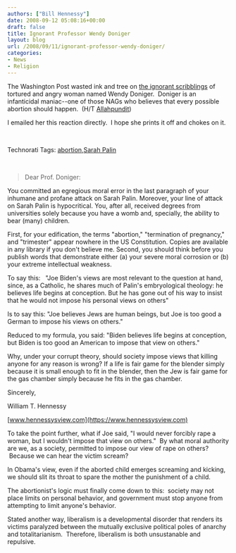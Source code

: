 ```yaml
---
authors: ["Bill Hennessy"]
date: 2008-09-12 05:08:16+00:00
draft: false
title: Ignorant Professor Wendy Doniger
layout: blog
url: /2008/09/11/ignorant-professor-wendy-doniger/
categories:
- News
- Religion
---
```


The Washington Post wasted ink and tree on [the ignorant scribblings](https://newsweek.washingtonpost.com/onfaith/wendy_doniger/2008/09/all_beliefs_welcome_unless_the.html) of tortured and angry woman named Wendy Doniger.  Doniger is an infanticidal maniac--one of those NAGs who believes that every possible abortion should happen.  (H/T [Allahpundit](https://hotair.com/archives/2008/09/11/quote-of-the-day-358/))

I emailed her this reaction directly.  I hope she prints it off and chokes on it.

 


Technorati Tags: [abortion](https://technorati.com/tags/abortion),[Sarah Palin](https://technorati.com/tags/Sarah%20Palin)


 


> Dear Prof. Doniger:

You committed an egregious moral error in the last paragraph of your inhumane and profane attack on Sarah Palin. Moreover, your line of attack on Sarah Palin is hypocritical. You, after all, received degrees from universities solely because you have a womb and, specially, the ability to bear (many) children. 

First, for your edification, the terms "abortion," "termination of pregnancy," and "trimester" appear nowhere in the US Constitution. Copies are available in any library if you don't believe me. Second, you should think before you publish words that demonstrate either (a) your severe moral corrosion or (b) your extreme intellectual weakness.

To say this:   "Joe Biden's views are most relevant to the question at hand, since, as a Catholic, he shares much of Palin's embryological theology: he believes life begins at conception. But he has gone out of his way to insist that he would not impose his personal views on others"

Is to say this: "Joe believes Jews are human beings, but Joe is too good a German to impose his views on others."

Reduced to my formula, you said: "Biden believes life begins at conception, but Biden is too good an American to impose that view on others."

Why, under your corrupt theory, should society impose views that killing anyone for any reason is wrong? If a life is fair game for the blender simply because it is small enough to fit in the blender, then the Jew is fair game for the gas chamber simply because he fits in the gas chamber.

Sincerely,

William T. Hennessy

[www.hennessysview.com](https://www.hennessysview.com)


To take the point further, what if Joe said, "I would never forcibly rape a woman, but I wouldn't impose that view on others."  By what moral authority are we, as a society, permitted to impose our view of rape on others?  Because we can hear the victim scream?  

In Obama's view, even if the aborted child emerges screaming and kicking, we should slit its throat to spare the mother the punishment of a child.  

The abortionist's logic must finally come down to this:  society may not place limits on personal behavior, and government must stop anyone from attempting to limit anyone's behavior. 

Stated another way, liberalism is a developmental disorder that renders its victims paralyzed between the mutually exclusive political poles of anarchy and totalitarianism.  Therefore, liberalism is both unsustanable and repulsive.
